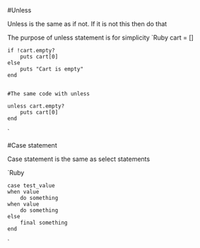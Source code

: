 #Unless

Unless is the same as if not. If it is not this then do that

The purpose of unless statement is for simplicity
`Ruby
    cart = []

    if !cart.empty?
        puts cart[0]
    else
        puts "Cart is empty"
    end


    #The same code with unless

    unless cart.empty?
        puts cart[0]
    end

`

#Case statement

Case statement is the same as select statements

`Ruby

    case test_value
    when value
        do something
    when value
        do something
    else
        final something
    end
`


